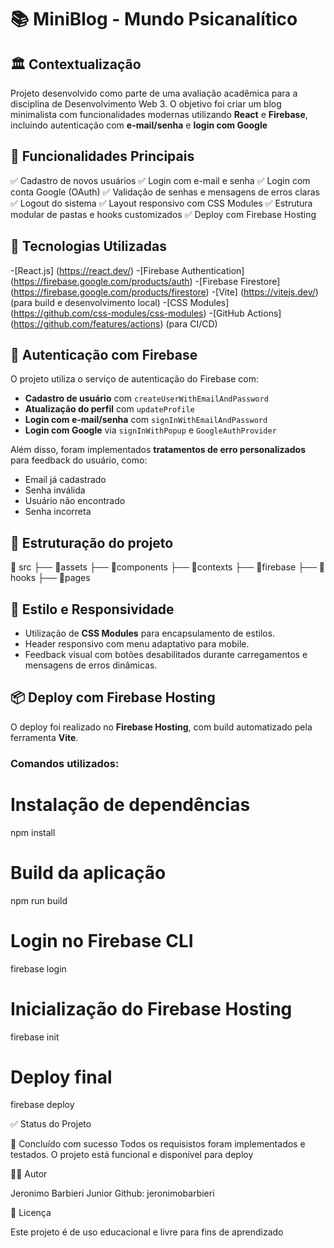 # 📚 MiniBlog - Mundo Psicanalítico

## 🏛️ Contextualização

Projeto desenvolvido como parte de uma avaliação acadêmica para a disciplina de Desenvolvimento Web 3. O objetivo foi criar um blog minimalista com funcionalidades modernas utilizando **React** e **Firebase**, incluindo
autenticação com **e-mail/senha** e **login com Google**

## 📌 Funcionalidades Principais

✅ Cadastro de novos usuários
✅ Login com e-mail e senha
✅ Login com conta Google (OAuth)
✅ Validação de senhas e mensagens de erros claras
✅ Logout do sistema
✅ Layout responsivo com CSS Modules
✅ Estrutura modular de pastas e hooks customizados
✅ Deploy com Firebase Hosting

## 🚀 Tecnologias Utilizadas

-[React.js] (https://react.dev/) -[Firebase Authentication] (https://firebase.google.com/products/auth) -[Firebase Firestore] (https://firebase.google.com/products/firestore) -[Vite] (https://vitejs.dev/) (para build e desenvolvimento local) -[CSS Modules] (https://github.com/css-modules/css-modules) -[GitHub Actions] (https://github.com/features/actions) (para CI/CD)

## 🔐 Autenticação com Firebase

O projeto utiliza o serviço de autenticação do Firebase com:

- **Cadastro de usuário** com `createUserWithEmailAndPassword`
- **Atualização do perfil** com `updateProfile`
- **Login com e-mail/senha** com `signInWithEmailAndPassword`
- **Login com Google** via `signInWithPopup` e `GoogleAuthProvider`

Além disso, foram implementados **tratamentos de erro personalizados** para feedback do usuário, como:

- Email já cadastrado
- Senha inválida
- Usuário não encontrado
- Senha incorreta

## 🧠 Estruturação do projeto

📁 src
├── 📁assets
├── 📁components
├── 📁contexts
├── 📁firebase
├── 📁hooks
├── 📁pages

## 🎨 Estilo e Responsividade

- Utilização de **CSS Modules** para encapsulamento de estilos.
- Header responsivo com menu adaptativo para mobile.
- Feedback visual com botões desabilitados durante carregamentos e mensagens de erros dinâmicas.

## 📦 Deploy com Firebase Hosting

O deploy foi realizado no **Firebase Hosting**, com build automatizado pela ferramenta **Vite**.

### Comandos utilizados:

# Instalação de dependências

npm install

# Build da aplicação

npm run build

# Login no Firebase CLI

firebase login

# Inicialização do Firebase Hosting

firebase init

# Deploy final

firebase deploy

✅ Status do Projeto

🚧 Concluído com sucesso
Todos os requisistos foram implementados e testados. O projeto está funcional e disponível para deploy

👨‍💻 Autor

Jeronimo Barbieri Junior
Github: jeronimobarbieri

📜 Licença

Este projeto é de uso educacional e livre para fins de aprendizado
